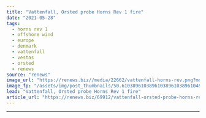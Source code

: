 ```yaml
---
title: "Vattenfall, Orsted probe Horns Rev 1 fire"
date: "2021-05-28"
tags: 
  - horns rev 1
  - offshore wind
  - europe
  - denmark
  - vattenfall
  - vestas
  - orsted
  - renews
source: "renews"
image_url: "https://renews.biz//media/22662/vattenfall-horns-rev.png?mode=crop&width=770&heightratio=0.6103896103896103896103896104&slimmage=true"
image_fp: "/assets/img/post_thumbnails/50.6103896103896103896103896104&slimmage=true"
lead: "Vattenfall, Orsted probe Horns Rev 1 fire"
article_url: "https://renews.biz/69912/vattenfall-orsted-probe-horns-rev-1-fire/"
---
```


---
